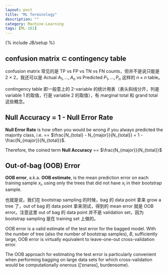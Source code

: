 ```yaml
---
layout: post
title: "ML Terminology"
description: ""
category: Machine-Learning
tags: [ML-101]
---
```

{% include JB/setup %}

## confusion matrix $\subset$ contingency table

confusion matrix 常见的是 TP vs FP vs TN vs FN counts，但并不是说只能是 2 $\times$ 2，我还可以是 Actual $A_1,\dots,A_n$ vs Predicted $P_1,\dots,P_n$ 这样的 $n \times n$ table。

contingency table 即一般意上的 2-variable 的统计用表（表头斜线分开，列是 variable 1 的取值，行是 variable 2 的取值），有 marginal total 和 grand total 这些概念。

## Null Accuracy = 1 - Null Error Rate

**Null Error Rate** is how often you would be wrong if you always predicted the majority class, i.e. == $\frac{N_{total} - N_{major}}{N_{total}} = 1 - \frac{N_{major}}{N_{total}}$.

Therefore, the coined term **Null Accuracy** == $\frac{N_{major}}{N_{total}}$

## Out-of-bag (OOB) Error

**OOB error**, a.k.a. **OOB estimate**, is the mean prediction error on each training sample $x_i$, using only the trees that did not have $x_i$ in their bootstrap sample.

也就是说，我们在 bootstrap sampling 的时候，bag 的 data point 拿来 grow a tree 了，out of bag 的 data point 拿来测试，得到的 mean error 就是 OOB error。注意这里 out of bag 的 data point 并不是 validation set，因为 bootstrap sampling 是在 training set 上做的。

OOB error is a valid estimate of the test error for the bagged model. With the number of tree (also the number of bootstrap samples), $B$, sufficiently large, OOB error is virtually equivalent to leave-one-out cross-validation error.

The OOB approach for estimating the test error is particularly convenient when performing bagging on large data sets for which cross-validation would be computationally onerous ([ˈɒnərəs], burdensome).

